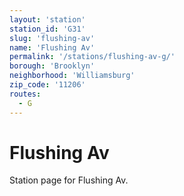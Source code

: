 ```yaml
---
layout: 'station'
station_id: 'G31'
slug: 'flushing-av'
name: 'Flushing Av'
permalink: '/stations/flushing-av-g/'
borough: 'Brooklyn'
neighborhood: 'Williamsburg'
zip_code: '11206'
routes:
  - G
---
```

# Flushing Av

Station page for Flushing Av.
